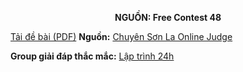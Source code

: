 **<center>NGUỒN: Free Contest 48</center>**

[Tải đề bài (PDF)](/statements/2265/BAMBOOS.pdf)
**Nguồn:** [Chuyên Sơn La Online Judge](http://csloj.ddns.net/)

**Group giải đáp thắc mắc:** [Lập trình 24h](https://www.facebook.com/groups/1386904321519984)
